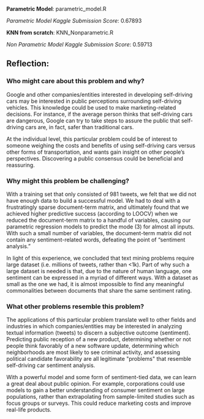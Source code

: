 **Parametric Model**: parametric_model.R

*Parametric Model Kaggle Submission Score*: 0.67893

**KNN from scratch**: KNN_Nonparametric.R

*Non Parametric Model Kaggle Submission Score*: 0.59713

## Reflection:

### Who might care about this problem and why?

Google and other companies/entities interested in developing self-driving cars may be interested in public perceptions surrounding self-driving vehicles. This knowledge could be used to make marketing-related decisions. For instance, if the average person thinks that self-driving cars are dangerous, Google can try to take steps to assure the public that self-driving cars are, in fact, safer than traditional cars. 

At the individual level, this particular problem could be of interest to someone weighing the costs and benefits of using self-driving cars versus other forms of transportation, and wants gain insight on other people’s perspectives. Discovering a public consensus could be beneficial and reassuring.

### Why might this problem be challenging?

With a training set that only consisted of 981 tweets, we felt that we did not have enough data to build a successful model. We had to deal with a frustratingly sparse document-term matrix, and ultimately found that we achieved higher predictive success (according to LOOCV) when we reduced the document-term matrix to a handful of variables, causing our parametric regression models to predict the mode (3) for almost all inputs. With such a small number of variables, the document-term matrix did not contain any sentiment-related words, defeating the point of “sentiment analysis.”

In light of this experience, we concluded that text mining problems require large dataset (i.e. millions of tweets, rather than <1k). Part of why such a large dataset is needed is that, due to the nature of human language, one sentiment can be expressed in a myriad of different ways. With a dataset as small as the one we had, it is almost impossible to find any meaningful commonalities between documents that share the same sentiment rating.

### What other problems resemble this problem?

The applications of this particular problem translate well to other fields and industries in which companies/entities may be interested in analyzing textual information (tweets) to discern a subjective outcome (sentiment). Predicting public reception of a new product, determining whether or not people think favorably of a new software update, determining which neighborhoods are most likely to see criminal activity, and assessing political candidate favorability are all legitimate "problems" that resemble self-driving car sentiment analysis. 

With a powerful model and some form of sentiment-tied data, we can learn a great deal about public opinion. For example, corporations could use models to gain a better understanding of consumer sentiment on large populations, rather than extrapolating from sample-limited studies such as focus groups or surveys. This could reduce marketing costs and improve real-life products.
